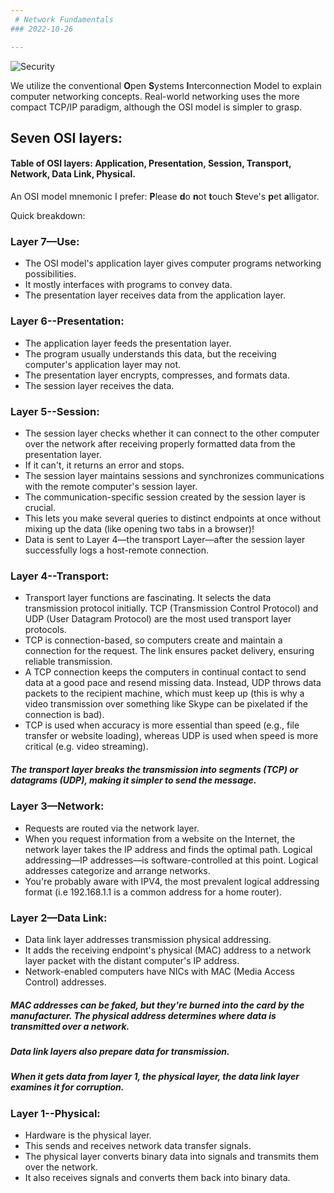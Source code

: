 ```yaml
---
 # Network Fundamentals
### 2022-10-26

---
```

![Security](https://www.imperva.com/learn/wp-content/uploads/sites/13/2020/02/OSI-7-layers.jpg "Security")

We utilize the conventional **O**pen **S**ystems **I**nterconnection Model to explain computer networking concepts. Real-world networking uses the more compact TCP/IP paradigm, although the OSI model is simpler to grasp.

## Seven OSI layers:

#### Table of OSI layers: Application, Presentation, Session, Transport, Network, Data Link, Physical.

An OSI model mnemonic I prefer: **P**lease **d**o **n**ot **t**ouch **S**teve's **p**et **a**lligator.

Quick breakdown:

### Layer 7—Use:

* The OSI model's application layer gives computer programs networking possibilities. 
* It mostly interfaces with programs to convey data. 
* The presentation layer receives data from the application layer.

### Layer 6--Presentation:

* The application layer feeds the presentation layer. 
* The program usually understands this data, but the receiving computer's application layer may not. 
* The presentation layer encrypts, compresses, and formats data. 
* The session layer receives the data.

### Layer 5--Session:

* The session layer checks whether it can connect to the other computer over the network after receiving properly formatted data from the presentation layer. 
* If it can't, it returns an error and stops. 
* The session layer maintains sessions and synchronizes communications with the remote computer's session layer. 
* The communication-specific session created by the session layer is crucial. 
* This lets you make several queries to distinct endpoints at once without mixing up the data (like opening two tabs in a browser)! 
* Data is sent to Layer 4—the transport Layer—after the session layer successfully logs a host-remote connection.

### Layer 4--Transport:

* Transport layer functions are fascinating. It selects the data transmission protocol initially. TCP (Transmission Control Protocol) and UDP (User Datagram Protocol) are the most used transport layer protocols. 
* TCP is connection-based, so computers create and maintain a connection for the request. The link ensures packet delivery, ensuring reliable transmission. 
* A TCP connection keeps the computers in continual contact to send data at a good pace and resend missing data. Instead, UDP throws data packets to the recipient machine, which must keep up (this is why a video transmission over something like Skype can be pixelated if the connection is bad). 
* TCP is used when accuracy is more essential than speed (e.g., file transfer or website loading), whereas UDP is used when speed is more critical (e.g. video streaming).

##### The transport layer breaks the transmission into segments (TCP) or datagrams (UDP), making it simpler to send the message.

### Layer 3—Network:

* Requests are routed via the network layer. 
* When you request information from a website on the Internet, the network layer takes the IP address and finds the optimal path. Logical addressing—IP addresses—is software-controlled at this point. Logical addresses categorize and arrange networks. 
* You're probably aware with IPV4, the most prevalent logical addressing format (i.e 192.168.1.1 is a common address for a home router).

### Layer 2—Data Link:

* Data link layer addresses transmission physical addressing. 
* It adds the receiving endpoint's physical (MAC) address to a network layer packet with the distant computer's IP address. 
* Network-enabled computers have NICs with MAC (Media Access Control) addresses.

#####  MAC addresses can be faked, but they're burned into the card by the manufacturer. The physical address determines where data is transmitted over a network.

##### Data link layers also prepare data for transmission.

##### When it gets data from layer 1, the physical layer, the data link layer examines it for corruption.

### Layer 1--Physical:

* Hardware is the physical layer. 
* This sends and receives network data transfer signals. 
* The physical layer converts binary data into signals and transmits them over the network. 
* It also receives signals and converts them back into binary data.


